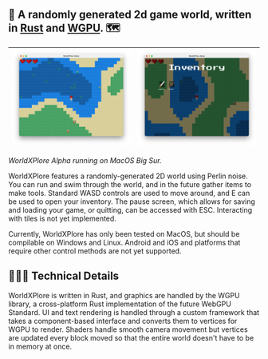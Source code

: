 ## 👾 A randomly generated 2d game world, written in [Rust](https://www.rust-lang.org) and [WGPU](https://wgpu.rs). 🗺

| ![](https://raw.githubusercontent.com/jamesbmadden/worldxplore/master/.github/readme_img.png) | ![](https://raw.githubusercontent.com/jamesbmadden/worldxplore/master/.github/readme_inv.png) |
:-------------------------:|:-------------------------:
*WorldXPlore Alpha running on MacOS Big Sur.*

WorldXPlore features a randomly-generated 2D world using Perlin noise. You can run and swim through the world, and in the future gather items to make tools. Standard WASD controls are used to move around, and E can be used to open your inventory. The pause screen, which allows for saving and loading your game, or quitting, can be accessed with ESC. Interacting with tiles is not yet implemented.

Currently, WorldXPlore has only been tested on MacOS, but should be compilable on Windows and Linux. Android and iOS and platforms that require other control methods are not yet supported.

## 🧑🏼‍💻 Technical Details

WorldXPlore is written in Rust, and graphics are handled by the WGPU library, a cross-platform Rust implementation of the future WebGPU Standard. UI and text rendering is handled through a custom framework that takes a component-based interface and converts them to vertices for WGPU to render. Shaders handle smooth camera movement but vertices are updated every block moved so that the entire world doesn't have to be in memory at once.